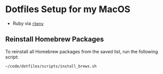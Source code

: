 # Dotfiles Setup for my MacOS

- Ruby via [`rbenv`](https://github.com/rbenv/rbenv)

## Reinstall Homebrew Packages

To reinstall all Homebrew packages from the saved list, run the following script:

```bash
~/code/dotfiles/scripts/install_brews.sh
```

```

```

```

```

```

```
